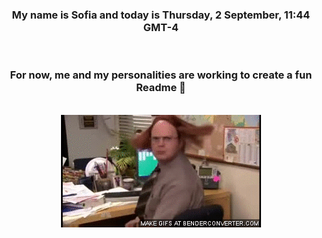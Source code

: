 


<div align="center">
<h3 >My name is Sofia and today is Thursday, 2 September, 11:44 GMT-4</h3><br>
<h3 >For now, me and my personalities are working to create a fun Readme 👋
</h3><br>
<img src='img/dwight.gif' alt='working...'/>
</div>

